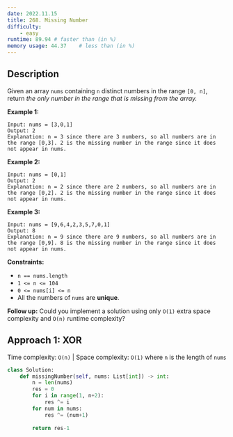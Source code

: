 ```yaml
---
date: 2022.11.15
title: 268. Missing Number
difficulty:
    - easy
runtime: 89.94 # faster than (in %)
memory usage: 44.37    # less than (in %)
---
```

## Description
Given an array `nums` containing `n` distinct numbers in the range `[0, n]`, return *the only number in the range that is missing from the array.*

**Example 1:**

```
Input: nums = [3,0,1]
Output: 2
Explanation: n = 3 since there are 3 numbers, so all numbers are in the range [0,3]. 2 is the missing number in the range since it does not appear in nums.

```

**Example 2:**

```
Input: nums = [0,1]
Output: 2
Explanation: n = 2 since there are 2 numbers, so all numbers are in the range [0,2]. 2 is the missing number in the range since it does not appear in nums.

```

**Example 3:**

```
Input: nums = [9,6,4,2,3,5,7,0,1]
Output: 8
Explanation: n = 9 since there are 9 numbers, so all numbers are in the range [0,9]. 8 is the missing number in the range since it does not appear in nums.

```

**Constraints:**

- `n == nums.length`
- `1 <= n <= 104`
- `0 <= nums[i] <= n`
- All the numbers of `nums` are **unique**.

**Follow up:** Could you implement a solution using only `O(1)` extra space complexity and `O(n)` runtime complexity?

## Approach 1: XOR
Time complexity: `O(n)`    |    Space complexity: `O(1)`
where `n` is the length of `nums`

``` python
class Solution:
    def missingNumber(self, nums: List[int]) -> int:
        n = len(nums)
        res = 0
        for i in range(1, n+2):
            res ^= i
        for num in nums:
            res ^= (num+1)
        
        return res-1
```